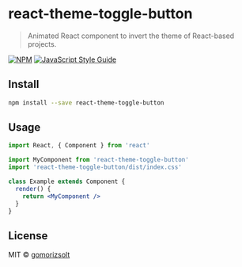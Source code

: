 # react-theme-toggle-button

> Animated React component to invert the theme of React-based projects.

[![NPM](https://img.shields.io/npm/v/react-theme-toggle-button.svg)](https://www.npmjs.com/package/react-theme-toggle-button) [![JavaScript Style Guide](https://img.shields.io/badge/code_style-standard-brightgreen.svg)](https://standardjs.com)

## Install

```bash
npm install --save react-theme-toggle-button
```

## Usage

```jsx
import React, { Component } from 'react'

import MyComponent from 'react-theme-toggle-button'
import 'react-theme-toggle-button/dist/index.css'

class Example extends Component {
  render() {
    return <MyComponent />
  }
}
```

## License

MIT © [gomorizsolt](https://github.com/gomorizsolt)
